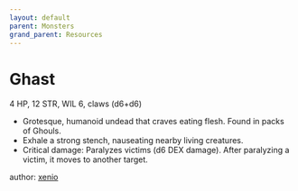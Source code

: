 ```yaml
---
layout: default
parent: Monsters
grand_parent: Resources
---
```


# Ghast
4 HP, 12 STR, WIL 6, claws (d6+d6)  
- Grotesque, humanoid undead that craves eating flesh. Found in packs of Ghouls.  
- Exhale a strong stench, nauseating nearby living creatures.  
- Critical damage: Paralyzes victims (d6 DEX damage). After paralyzing a victim, it moves to another target.  

author: [xenio](https://xenioinabottle.blogspot.com)
